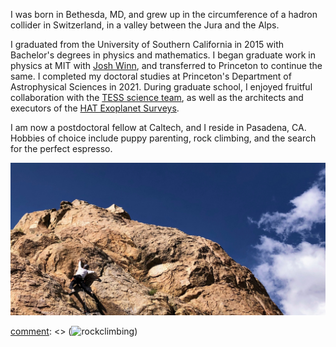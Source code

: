 [comment]: <>  (# bio)

I was born in Bethesda, MD, and grew up in the circumference of a hadron
collider in Switzerland, in a valley between the Jura and the Alps.

I graduated from the University of Southern California in 2015 with Bachelor's
degrees in physics and mathematics.  I began graduate work in physics at MIT
with [Josh Winn](https://scholar.princeton.edu/jwinn/home), and transferred to
Princeton to continue the same.  I completed my doctoral studies at Princeton's
Department of Astrophysical Sciences in 2021.  During graduate school, I
enjoyed fruitful collaboration with the [TESS science
team](https://tess.mit.edu/team/the-tess-science-team/), as well as the
architects and executors of the [HAT Exoplanet
Surveys](https://hatsurveys.org/).  

I am now a postdoctoral fellow at Caltech, and I reside in Pasadena, CA.
Hobbies of choice include puppy parenting, rock climbing, and the search for
the perfect espresso.

![rockclimbing](/images/IMG_2347.jpg)

[comment]: <> (![rockclimbing](/images/rock_cropped.png))
